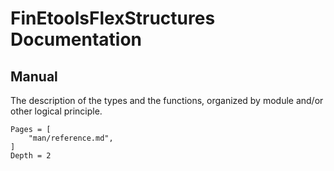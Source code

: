 # FinEtoolsFlexStructures Documentation

## Manual

The description of the types and the functions, organized by module and/or other logical principle.

```@contents
Pages = [
    "man/reference.md",
]
Depth = 2
```
